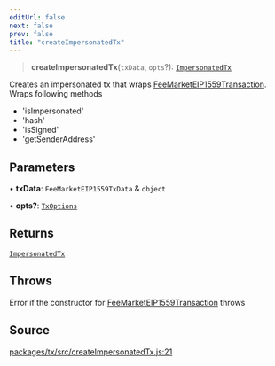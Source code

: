 ```yaml
---
editUrl: false
next: false
prev: false
title: "createImpersonatedTx"
---
```


> **createImpersonatedTx**(`txData`, `opts`?): [`ImpersonatedTx`](/reference/tevm/tx/interfaces/impersonatedtx/)

Creates an impersonated tx that wraps [FeeMarketEIP1559Transaction](../../../../../../../reference/tevm/tx/classes/feemarketeip1559transaction).
Wraps following methods
- 'isImpersonated'
- 'hash'
- 'isSigned'
- 'getSenderAddress'

## Parameters

• **txData**: `FeeMarketEIP1559TxData` & `object`

• **opts?**: [`TxOptions`](/reference/tevm/tx/interfaces/txoptions/)

## Returns

[`ImpersonatedTx`](/reference/tevm/tx/interfaces/impersonatedtx/)

## Throws

Error if the constructor for [FeeMarketEIP1559Transaction](../../../../../../../reference/tevm/tx/classes/feemarketeip1559transaction) throws

## Source

[packages/tx/src/createImpersonatedTx.js:21](https://github.com/evmts/tevm-monorepo/blob/main/packages/tx/src/createImpersonatedTx.js#L21)
